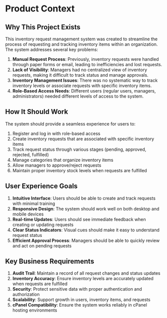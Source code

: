 # Product Context

## Why This Project Exists
This inventory request management system was created to streamline the process of requesting and tracking inventory items within an organization. The system addresses several key problems:

1. **Manual Request Process**: Previously, inventory requests were handled through paper forms or email, leading to inefficiencies and lost requests.
2. **Lack of Visibility**: Managers had no centralized view of inventory requests, making it difficult to track status and manage approvals.
3. **Inventory Management Issues**: There was no systematic way to track inventory levels or associate requests with specific inventory items.
4. **Role-Based Access Needs**: Different users (regular users, managers, administrators) needed different levels of access to the system.

## How It Should Work
The system should provide a seamless experience for users to:

1. Register and log in with role-based access
2. Create inventory requests that are associated with specific inventory items
3. Track request status through various stages (pending, approved, rejected, fulfilled)
4. Manage categories that organize inventory items
5. Allow managers to approve/reject requests
6. Maintain proper inventory stock levels when requests are fulfilled

## User Experience Goals
1. **Intuitive Interface**: Users should be able to create and track requests with minimal training
2. **Responsive Design**: The system should work well on both desktop and mobile devices
3. **Real-time Updates**: Users should see immediate feedback when creating or updating requests
4. **Clear Status Indicators**: Visual cues should make it easy to understand request status
5. **Efficient Approval Process**: Managers should be able to quickly review and act on pending requests

## Key Business Requirements
1. **Audit Trail**: Maintain a record of all request changes and status updates
2. **Inventory Accuracy**: Ensure inventory levels are accurately updated when requests are fulfilled
3. **Security**: Protect sensitive data with proper authentication and authorization
4. **Scalability**: Support growth in users, inventory items, and requests
5. **cPanel Compatibility**: Ensure the system works reliably in cPanel hosting environments

